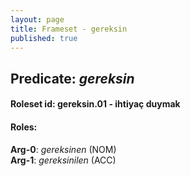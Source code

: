 ```yaml
---
layout: page
title: Frameset - gereksin
published: true
---
```

<h2>Predicate: <i>gereksin</i></h2>
<h4>Roleset id: gereksin.01 - ihtiyaç duymak<br>
<h4>Roles:</h4>
<b>Arg-0</b>: <i>gereksinen</i>  (NOM) <br>
<b>Arg-1</b>: <i>gereksinilen</i>  (ACC) <br>
